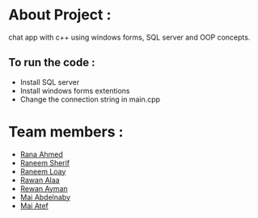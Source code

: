 # About Project :
chat app with c++ using windows forms, SQL server and OOP concepts.


## To run the code :
- Install SQL server
- Install windows forms extentions
- Change the connection string in main.cpp


# Team members :
- [Rana Ahmed](https://github.com/RanaAhmed2022)
- [Raneem Sherif](https://github.com/Raneeml)
- [Raneem Loay](https://github.com/RaneemLoay)
- [Rawan Alaa](https://github.com/12Rawan) 
- [Rewan Ayman](https://github.com/rewanaa) 
- [Mai Abdelnaby]() 
- [Mai Atef](https://github.com/MaiAteff) 

